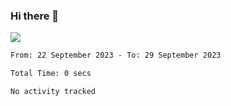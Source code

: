 ### Hi there 👋️

![](https://komarev.com/ghpvc/?username=Loner1024)

<!--START_SECTION:waka-->

```txt
From: 22 September 2023 - To: 29 September 2023

Total Time: 0 secs

No activity tracked
```

<!--END_SECTION:waka-->



